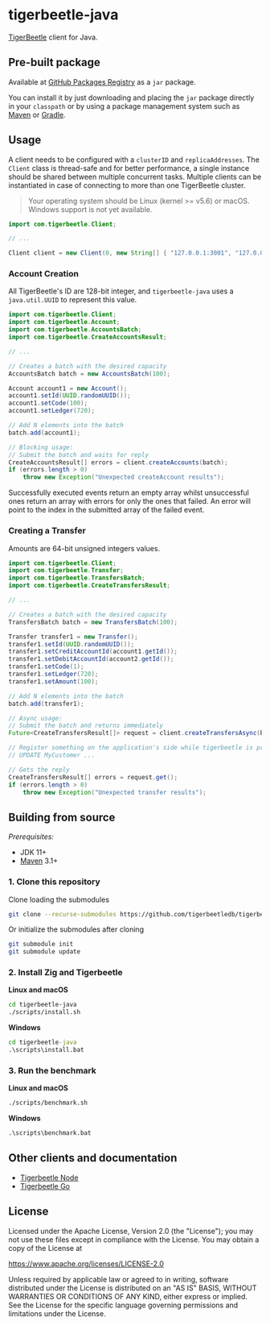 # tigerbeetle-java

[TigerBeetle](https://github.com/tigerbeetledb/tigerbeetle) client for Java.


## Pre-built package

Available at [GitHub Packages Registry](https://github.com/orgs/tigerbeetledb/packages?repo_name=tigerbeetle-java) as a `jar` package.

You can install it by just downloading and placing the `jar` package directly in your `classpath` or by using a package management system such as [Maven](https://docs.github.com/en/packages/working-with-a-github-packages-registry/working-with-the-apache-maven-registry) or [Gradle](https://docs.github.com/en/packages/working-with-a-github-packages-registry/working-with-the-gradle-registry).

## Usage

A client needs to be configured with a `clusterID` and `replicaAddresses`. 
The `Client` class is thread-safe and for better performance, a single instance should be shared between multiple concurrent tasks.
Multiple clients can be instantiated in case of connecting to more than one TigerBeetle cluster.

> Your operating system should be Linux (kernel >= v5.6) or macOS. Windows support is not yet available.

```java
import com.tigerbeetle.Client;

// ...

Client client = new Client(0, new String[] { "127.0.0.1:3001", "127.0.0.1:3002", "127.0.0.1:3003" });
```

### Account Creation

All TigerBeetle's ID are 128-bit integer, and `tigerbeetle-java` uses a `java.util.UUID` to represent this value.

```java
import com.tigerbeetle.Client;
import com.tigerbeetle.Account;
import com.tigerbeetle.AccountsBatch;
import com.tigerbeetle.CreateAccountsResult;

// ...

// Creates a batch with the desired capacity
AccountsBatch batch = new AccountsBatch(100);

Account account1 = new Account();
account1.setId(UUID.randomUUID());
account1.setCode(100);
account1.setLedger(720);

// Add N elements into the batch
batch.add(account1);

// Blocking usage:
// Submit the batch and waits for reply
CreateAccountsResult[] errors = client.createAccounts(batch);
if (errors.length > 0)
    throw new Exception("Unexpected createAccount results");
```

Successfully executed events return an empty array whilst unsuccessful ones return an array with errors for only the ones that failed. An error will point to the index in the submitted array of the failed event.

### Creating a Transfer

Amounts are 64-bit unsigned integers values.

```java
import com.tigerbeetle.Client;
import com.tigerbeetle.Transfer;
import com.tigerbeetle.TransfersBatch;
import com.tigerbeetle.CreateTransfersResult;

// ...

// Creates a batch with the desired capacity
TransfersBatch batch = new TransfersBatch(100);

Transfer transfer1 = new Transfer();
transfer1.setId(UUID.randomUUID());
transfer1.setCreditAccountId(account1.getId());
transfer1.setDebitAccountId(account2.getId());
transfer1.setCode(1);
transfer1.setLedger(720);
transfer1.setAmount(100);

// Add N elements into the batch
batch.add(transfer1);

// Async usage:
// Submit the batch and returns immediately
Future<CreateTransfersResult[]> request = client.createTransfersAsync(batch);

// Register something on the application's side while tigerbeetle is processing
// UPDATE MyCustomer ...

// Gets the reply
CreateTransfersResult[] errors = request.get();
if (errors.length > 0)
    throw new Exception("Unexpected transfer results");

```

## Building from source 

*Prerequisites:*

- JDK 11+
- [Maven](https://maven.apache.org) 3.1+

### 1. Clone this repository

Clone loading the submodules

```bash
git clone --recurse-submodules https://github.com/tigerbeetledb/tigerbeetle-java.git
```

Or initialize the submodules after cloning

```bash
git submodule init
git submodule update 
```
### 2. Install Zig and Tigerbeetle

**Linux and macOS**

```bash
cd tigerbeetle-java
./scripts/install.sh
```

**Windows**

```cmd
cd tigerbeetle-java
.\scripts\install.bat
```

### 3. Run the benchmark

**Linux and macOS**

```bash
./scripts/benchmark.sh
```

**Windows**

```cmd
.\scripts\benchmark.bat
```

## Other clients and documentation

- [Tigerbeetle Node](https://github.com/tigerbeetledb/tigerbeetle-node)
- [Tigerbeetle Go](https://github.com/tigerbeetledb/tigerbeetle-go)

## License

Licensed under the Apache License, Version 2.0 (the "License"); you may not use these files except in compliance with the License. You may obtain a copy of the License at

https://www.apache.org/licenses/LICENSE-2.0

Unless required by applicable law or agreed to in writing, software distributed under the License is distributed on an "AS IS" BASIS, WITHOUT WARRANTIES OR CONDITIONS OF ANY KIND, either express or implied. See the License for the specific language governing permissions and limitations under the License.
